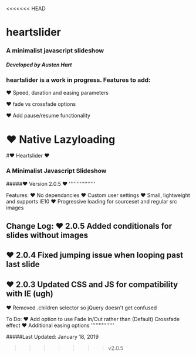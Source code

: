 <<<<<<< HEAD
# heartslider
### A minimalist javascript slideshow 
##### *Developed by Austen Hart*


### heartslider is a work in progress. Features to add:

❤ Speed, duration and easing parameters

❤ fade vs crossfade options

❤ Add pause/resume functionality

❤ Native Lazyloading
=======
#&#x2764;  Heartslider  &#x2764;
### A Minimalist Javascript Slideshow
#####&#x2764; Version 2.0.5 &#x2764;
'''''''''''''''''

Features:
&#x2764; No dependancies
&#x2764; Custom user settings
&#x2764; Small, lightweight and supports IE10
&#x2764; Progressive loading for sourceset and regular src images

Change Log:
&#x2764; 2.0.5 Added conditionals for slides without images
--
&#x2764; 2.0.4 Fixed jumping issue when looping past last slide
--
&#x2764; 2.0.3 Updated CSS and JS for compatibility with IE (ugh)
--
&#x2764; Removed .children selector so jQuery doesn't get confused

To Do:
&#x2764; Add option to use Fade In/Out rather than (Default) Crossfade effect
&#x2764; Additional easing options
'''''''''''''''

#####Last Updated: January 18, 2019
>>>>>>> v2.0.5
